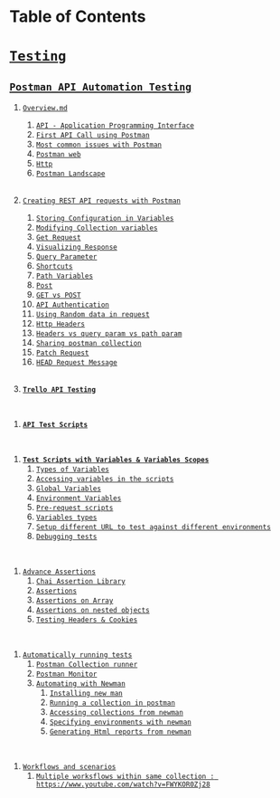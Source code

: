 # Table of Contents

# [`Testing`](./)
## [`Postman API Automation Testing`](./postman/Index.md)
1. [`Overview.md`](./postman/doc/0-overiview.md)
    1. [`API - Application Programming Interface`](./postman/doc/0-overiview.md#API--Application-Programming-Interface)
    2. [`First API Call using Postman`](./postman/doc/0-overiview.md#First-API-Call-using-Postman)
    3. [`Most common issues with Postman`](./postman/doc/0-overiview.md#Most-common-issues-with-Postman)
    4. [`Postman web`](./postman/doc/0-overiview.md#Postman-web)
    5. [`Http`](./postman/testing/postman/doc/0-overiview.md#Http)
    6. [`Postman Landscape`](./postman/doc/0-overiview.md#Postman-Landscape)
    <br/>
2. [`Creating REST API requests with Postman`](./postman/doc/1-rest-request-with-postman.md)
    1. [`Storing Configuration in Variables`](./postman/doc/1-rest-request-with-postman.md#Storing-Configuration-in-Variables)
    2. [`Modifying Collection variables`](./postman/doc/1-rest-request-with-postman.md#Modifying-Collection-variables)
    3. [`Get Request`](./postman/postman/doc/1-rest-request-with-postman.md#Get-Request)
    4. [`Visualizing Response`](./postman/doc/1-rest-request-with-postman.md#Visualizing-Response)
    5. [`Query Parameter`](./postman/doc/1-rest-request-with-postman.md#Query-Parameter)
    6. [`Shortcuts`](./postman/doc/1-rest-request-with-postman.md#Shortcuts)
    7. [`Path Variables`](./postman/doc/1-rest-request-with-postman.md#Path-Variables)
    8. [`Post`](./postman/doc/1-rest-request-with-postman.md#Post)
    9. [`GET vs POST`](./postman/doc/1-rest-request-with-postman.md#GET-vs-POST)
    10. [`API Authentication`](./postman/doc/1-rest-request-with-postman.md#API-Authentication)
    11. [`Using Random data in request`](./postman/doc/1-rest-request-with-postman.md#Using-Random-data-in-request)
    12. [`Http Headers`](./postman/doc/1-rest-request-with-postman.md#Http-Headers)
    13. [`Headers vs query param vs path param`](./postman/doc/1-rest-request-with-postman.md#Headers-vs-query-param-vs-path-param)
    14. [`Sharing postman collection`](./postman/doc/1-rest-request-with-postman.md#Sharing-postman-collection)
    15. [`Patch Request`](./postman/doc/1-rest-request-with-postman.md#Patch-Request)
    16. [`HEAD Request Message`](./postman/doc/1-rest-request-with-postman.md#HEAD-Request-Message)
    <br/>

3. **[`Trello API Testing`](./postman/doc/2-trello-api.md)**
<br/>

1. **[`API Test Scripts`](./postman/doc/3-test-scripts.md)**
<br/>

1. **[`Test Scripts with Variables & Variables Scopes`](./postman/doc/4-test-scripts-with-variables.md)**
    1. [`Types of Variables`](./postman/doc/4-test-scripts-with-variables.md#Types-of-Variables)
    2. [`Accessing variables in the scripts`](./postman/doc/4-test-scripts-with-variables.md#Accessing-variables-in-the-scripts)
    3. [`Global Variables`](./postman/doc/4-test-scripts-with-variables.md#Global-Variables)
    4. [`Environment Variables`](./postman/doc/4-test-scripts-with-variables.md#Environment-Variables)
    5. [`Pre-request scripts`](./postman/doc/4-test-scripts-with-variables.md#Pre-request-scripts)
    6. [`Variables types`](./postman/doc/4-test-scripts-with-variables.md#Variables---types)
    7. [`Setup different URL to test against different environments`](./postman/doc/4-test-scripts-with-variables.md#Setup-different-URL-to-test-against-different-environments)
    8. [`Debugging tests`](./postman/doc/4-test-scripts-with-variables.md#Debugging-tests)
<br/>

1. [`Advance Assertions`](./postman/doc/5-advance-assertions.md)
    1. [`Chai Assertion Library`](./postman/doc/5-advance-assertions.md#chai-assertion-library)
    2. [`Assertions`](./postman/doc/5-advance-assertions.md#assertions)
    3. [`Assertions on Array`](./postman/doc/5-advance-assertions.md#assertions-on-array)
    4. [`Assertions on nested objects`](./postman/doc/5-advance-assertions.md#assertions-on-nested-objects)
    5. [`Testing Headers & Cookies`](./postman/doc/5-advance-assertions.md#testing-headers--cookies)
<br/>

1. [`Automatically running tests`](./postman/doc/6-automatically-running-tests.md)
    1. [`Postman Collection runner`](./postman/doc/6-automatically-running-tests.md#postman-collection-runner)
    2. [`Postman Monitor`](./postman/doc/6-automatically-running-tests.md#postman-monitor)
    3. [`Automating with Newman`](./postman/doc/6-automatically-running-tests.md#automating-with-newman)
        1. [`Installing new man`](./postman/doc/6-automatically-running-tests.md#installing-new-man)
        2. [`Running a collection in postman`](./postman/doc/6-automatically-running-tests.md#running-a-collection-in-postman)
        3. [`Accessing collections from newman`](./postman/doc/6-automatically-running-tests.md#accessing-collections-from-newman)
        4. [`Specifying environments with newman`](./postman/doc/6-automatically-running-tests.md#specifying-environments-with-newman)
        5. [`Generating Html reports from newman`](./postman/doc/6-automatically-running-tests.md#generating-html-reports-from-newman)
<br/>

1. [`Workflows and scenarios`](./postman/doc/8-workflows-and-scenarios.md)
    1. [`Multiple worksflows within same collection : https://www.youtube.com/watch?v=FWYKOR0Zj28`](./postman/doc/8-workflows-and-scenarios.md#multiple-worksflows-within-same-collection--httpswwwyoutubecomwatchvfwykor0zj28)
